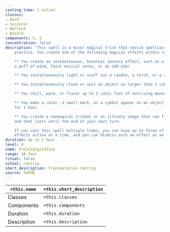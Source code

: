 ```yaml
---
casting_time: 1 action
classes:
- Bard
- Sorcerer
- Warlock
- Wizard
components: V, S
concentration: false
description: 'This spell is a minor magical trick that novice spellcasters use for
    practice. You create one of the following magical effects within range:

    ** You create an instantaneous, harmless sensory effect, such as a shower of sparks,
    a puff of wind, faint musical notes, or an odd odor.

    ** You instantaneously light or snuff out a candle, a torch, or a small campfire.

    ** You instantaneously clean or soil an object no larger than 1 cubic foot.

    ** You chill, warm, or flavor up to 1 cubic foot of nonliving material for 1 hour.

    ** You make a color, a small mark, or a symbol appear on an object or a surface
    for 1 hour.

    ** You create a nonmagical trinket or an illusory image that can fit in your hand
    and that lasts until the end of your next turn.

    If you cast this spell multiple times, you can have up to three of its non-instantaneous
    effects active at a time, and you can dismiss such an effect as an action.'
duration: Up to 1 hour
level: 0
name: Prestidigitation
range: 10 feet
ritual: false
school: cantrip
short_description: Transmutation cantrip
source: 5ePHB
---
```


| `=this.name` | `=this.short_description` |
| ------------ | ------------------------- |
| Classes      | `=this.classes`           |
| Components   | `=this.components`        |
| Duration     | `=this.duration`          |
| Description  | `=this.description`       |